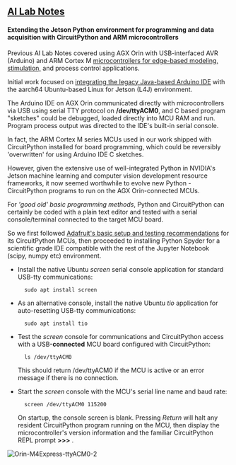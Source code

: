 ## <u>AI Lab Notes</u>

#### Extending the Jetson Python environment for programming and data acquisition with CircuitPython and ARM microcontrollers

Previous AI Lab Notes covered using AGX Orin with USB-interfaced AVR (Arduino) and ARM Cortex M [microcontrollers for edge-based modeling, stimulation,](https://github.com/rtrelease/Jetson-Symbolics/blob/main/M4_Controller-CorticalMicrocircuitLayout.md) and process control applications.

Initial work focused on [integrating the legacy Java-based Arduino IDE](https://github.com/rtrelease/Jetson-Symbolics/blob/main/Arduino2.md) with the aarch64 Ubuntu-based Linux for Jetson (L4J) environment.  

The Arduino IDE on AGX Orin communicated directly with microcontrollers via USB using serial TTY protocol on **/dev/ttyACM0**, and C based program "sketches" could be debugged, loaded directly into MCU RAM and run. Program process output was directed to the IDE's built-in serial console.

In fact, the ARM Cortex M series MCUs used in our work shipped with CircuitPython installed for board programming, which could be reversibly 'overwritten' for using Arduino IDE C sketches.

However, given the extensive use of well-integrated Python in NVIDIA's Jetson machine learning and computer vision development resource frameworks, it now seemed worthwhile to evolve new Python - CircuitPython programs to run on the AGX Orin-connected MCUs.

For *'good old' basic programming methods*, Python and CircuitPython can certainly be coded with a plain text editor and tested with a serial console/terminal connected to the target MCU board.  

So we first followed [Adafruit's basic setup and testing recommendations](https://learn.adafruit.com/welcome-to-circuitpython/advanced-serial-console-on-linux) for its CircuitPython MCUs, then proceeded to installing Python Spyder for a scientific grade IDE compatible with the rest of the Jupyter Notebook (scipy, numpy etc) environment.

- Install the native Ubuntu *screen* serial console application for standard USB-tty communications:

		sudo apt install screen

- As an alternative console, install the native Ubuntu *tio* application for auto-resetting USB-tty communications:

		sudo apt install tio

- Test the *screen* console for communications and CircuitPython access with a USB-**connected** MCU board configured with CircuitPython:

		ls /dev/ttyACM0
  This should return /dev/ttyACM0 if the MCU is active or an error message if there is no connection.

  
- Start the *screen* console with the MCU's serial line name and baud rate:

		screen /dev/ttyACM0 115200
  On startup, the console screen is blank.  Pressing *Return* will halt any resident CircuitPython program running on the MCU, then display the microcontroller's version information and the familiar CircuitPython REPL prompt **>>>** .  
  
![Orin-M4Express-ttyACM0-2](https://github.com/rtrelease/Jetson-Symbolics-Neuromorphics/assets/71346897/eb6c09e1-3e39-486a-83ae-b3218458583b)

